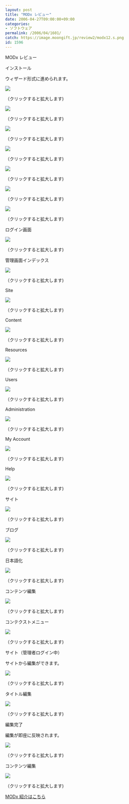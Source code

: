 ```yaml
---
layout: post
title: "MODx レビュー"
date: 2006-04-27T09:00:00+09:00
categories:
- ソフトウェア
permalink: /2006/04/1601/
catch: https://image.moongift.jp/review2/modx12.s.png
id: 1596
---
```

MODx レビュー  
<!--more-->

インストール

  

ウィザード形式に進められます。

  

[![](https://image.moongift.jp/review2/modx1.s.png)](https://image.moongift.jp/review2/modx1.png)  
  
（クリックすると拡大します)

  

[![](https://image.moongift.jp/review2/modx2.s.png)](https://image.moongift.jp/review2/modx2.png)  
  
（クリックすると拡大します)

  

[![](https://image.moongift.jp/review2/modx3.s.png)](https://image.moongift.jp/review2/modx3.png)  
  
（クリックすると拡大します)

  

[![](https://image.moongift.jp/review2/modx4.s.png)](https://image.moongift.jp/review2/modx4.png)  
  
（クリックすると拡大します)

  

[![](https://image.moongift.jp/review2/modx5.s.png)](https://image.moongift.jp/review2/modx5.png)  
  
（クリックすると拡大します)

  

[![](https://image.moongift.jp/review2/modx6.s.png)](https://image.moongift.jp/review2/modx6.png)  
  
（クリックすると拡大します)

  

[![](https://image.moongift.jp/review2/modx7.s.png)](https://image.moongift.jp/review2/modx7.png)  
  
（クリックすると拡大します)

  

ログイン画面

  

[![](https://image.moongift.jp/review2/modx8.s.png)](https://image.moongift.jp/review2/modx8.png)  
  
（クリックすると拡大します)

  

管理画面インデックス

  

[![](https://image.moongift.jp/review2/modx9.s.png)](https://image.moongift.jp/review2/modx9.png)  
  
（クリックすると拡大します)

  

Site

  

[![](https://image.moongift.jp/review2/modx18.s.png)](https://image.moongift.jp/review2/modx18.png)  
  
（クリックすると拡大します)

  

Content

  

[![](https://image.moongift.jp/review2/modx10.s.png)](https://image.moongift.jp/review2/modx10.png)  
  
（クリックすると拡大します)

  

Resources

  

[![](https://image.moongift.jp/review2/modx11.s.png)](https://image.moongift.jp/review2/modx11.png)  
  
（クリックすると拡大します)

  

Users

  

[![](https://image.moongift.jp/review2/modx12.s.png)](https://image.moongift.jp/review2/modx12.png)  
  
（クリックすると拡大します)

  

Administration

  

[![](https://image.moongift.jp/review2/modx13.s.png)](https://image.moongift.jp/review2/modx13.png)  
  
（クリックすると拡大します)

  

My Account

  

[![](https://image.moongift.jp/review2/modx14.s.png)](https://image.moongift.jp/review2/modx14.png)  
  
（クリックすると拡大します)

  

Help

  

[![](https://image.moongift.jp/review2/modx15.s.png)](https://image.moongift.jp/review2/modx15.png)  
  
（クリックすると拡大します)

  

サイト

  

[![](https://image.moongift.jp/review2/modx16.s.png)](https://image.moongift.jp/review2/modx16.png)  
  
（クリックすると拡大します)

  

ブログ

  

[![](https://image.moongift.jp/review2/modx17.s.png)](https://image.moongift.jp/review2/modx17.png)  
  
（クリックすると拡大します)

  

日本語化

  

[![](https://image.moongift.jp/review2/modx19.s.png)](https://image.moongift.jp/review2/modx19.png)  
  
（クリックすると拡大します)

  

コンテンツ編集

  

[![](https://image.moongift.jp/review2/modx20.s.png)](https://image.moongift.jp/review2/modx20.png)  
  
（クリックすると拡大します)

  

コンテクストメニュー

  

[![](https://image.moongift.jp/review2/modx21.s.png)](https://image.moongift.jp/review2/modx21.png)  
  
（クリックすると拡大します)

  

サイト（管理者ログイン中）

  

サイトから編集ができます。

  

[![](https://image.moongift.jp/review2/modx22.s.png)](https://image.moongift.jp/review2/modx22.png)  
  
（クリックすると拡大します)

  

タイトル編集

  

[![](https://image.moongift.jp/review2/modx23.s.png)](https://image.moongift.jp/review2/modx23.png)  
  
（クリックすると拡大します)

  

編集完了

  

編集が即座に反映されます。

  

[![](https://image.moongift.jp/review2/modx24.s.png)](https://image.moongift.jp/review2/modx24.png)  
  
（クリックすると拡大します)

  

コンテンツ編集

  

[![](https://image.moongift.jp/review2/modx25.s.png)](https://image.moongift.jp/review2/modx25.png)  
  
（クリックすると拡大します)

  

[MODx 紹介はこちら](http://oss.moongift.jp/intro/i-1595.html)

